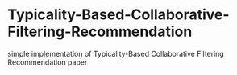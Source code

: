 # Typicality-Based-Collaborative-Filtering-Recommendation
simple implementation of Typicality-Based Collaborative Filtering Recommendation paper
